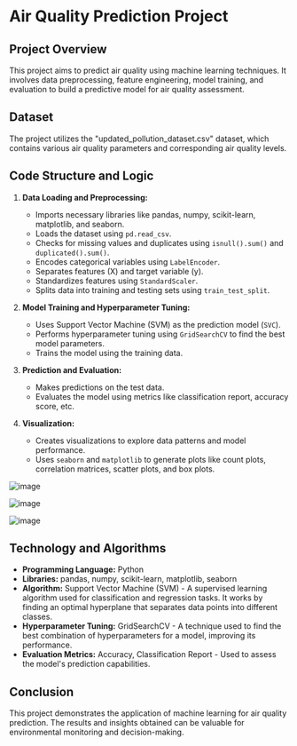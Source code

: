 # Air Quality Prediction Project

## Project Overview

This project aims to predict air quality using machine learning techniques. It involves data preprocessing, feature engineering, model training, and evaluation to build a predictive model for air quality assessment.

## Dataset

The project utilizes the "updated_pollution_dataset.csv" dataset, which contains various air quality parameters and corresponding air quality levels.

## Code Structure and Logic

1. **Data Loading and Preprocessing:**
   - Imports necessary libraries like pandas, numpy, scikit-learn, matplotlib, and seaborn.
   - Loads the dataset using `pd.read_csv`.
   - Checks for missing values and duplicates using `isnull().sum()` and `duplicated().sum()`.
   - Encodes categorical variables using `LabelEncoder`.
   - Separates features (X) and target variable (y).
   - Standardizes features using `StandardScaler`.
   - Splits data into training and testing sets using `train_test_split`.

2. **Model Training and Hyperparameter Tuning:**
   - Uses Support Vector Machine (SVM) as the prediction model (`SVC`).
   - Performs hyperparameter tuning using `GridSearchCV` to find the best model parameters.
   - Trains the model using the training data.

3. **Prediction and Evaluation:**
   - Makes predictions on the test data.
   - Evaluates the model using metrics like classification report, accuracy score, etc.

4. **Visualization:**
   - Creates visualizations to explore data patterns and model performance.
   - Uses `seaborn` and `matplotlib` to generate plots like count plots, correlation matrices, scatter plots, and box plots.

![image](https://github.com/user-attachments/assets/812d7733-694a-403d-ac87-085d5261237e)

  ![image](https://github.com/user-attachments/assets/b59ba5ad-242f-4e8c-8c41-3de0a5acadd0)
  
  ![image](https://github.com/user-attachments/assets/340bf08f-64e9-4fe7-a51a-a93d4cf6c214)


## Technology and Algorithms

- **Programming Language:** Python
- **Libraries:** pandas, numpy, scikit-learn, matplotlib, seaborn
- **Algorithm:** Support Vector Machine (SVM) - A supervised learning algorithm used for classification and regression tasks. It works by finding an optimal hyperplane that separates data points into different classes.
- **Hyperparameter Tuning:** GridSearchCV - A technique used to find the best combination of hyperparameters for a model, improving its performance.
- **Evaluation Metrics:** Accuracy, Classification Report - Used to assess the model's prediction capabilities.


## Conclusion

This project demonstrates the application of machine learning for air quality prediction. The results and insights obtained can be valuable for environmental monitoring and decision-making.
